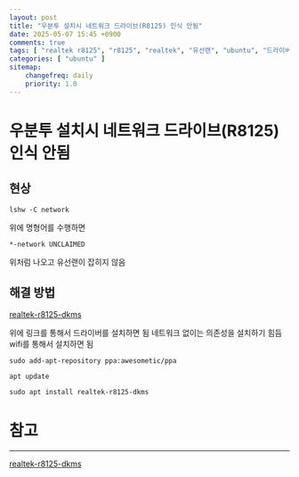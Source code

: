 ```yaml
---
layout: post
title: "우분투 설치시 네트워크 드라이브(R8125) 인식 안됨"
date: 2025-05-07 15:45 +0900
comments: true
tags: [ "realtek r8125", "r8125", "realtek", "유선랜", "ubuntu", "드라이버", "network" ]
categories: [ "ubuntu" ]
sitemap:
    changefreq: daily
    priority: 1.0
---
```


# 우분투 설치시 네트워크 드라이브(R8125) 인식 안됨 

## 현상

```
lshw -C network
```

위에 명형어를 수행하면 

```
*-network UNCLAIMED
```

위처럼 나오고 유선랜이 잡히지 않음

## 해결 방법

[realtek-r8125-dkms](https://github.com/awesometic/realtek-r8125-dkms)

위에 링크를 통해서 드라이버를 설치하면 됨 네트워크 없이는 의존성을 설치하기 힘듬 wifi를 통해서 설치하면 됨

```
sudo add-apt-repository ppa:awesometic/ppa
```

```
apt update
```

```
sudo apt install realtek-r8125-dkms
```




# 참고

-----

[realtek-r8125-dkms](https://github.com/awesometic/realtek-r8125-dkms)
